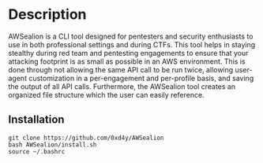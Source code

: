 # Description
AWSealion is a CLI tool designed for pentesters and security enthusiasts to use in both professional settings and during CTFs. This tool helps in staying stealthy during red team and pentesting engagements to ensure that your attacking footprint is as small as possible in an AWS environment. This is done through not allowing the same API call to be run twice, allowing user-agent customization in a per-engagement and per-profile basis, and saving the output of all API calls. Furthermore, the AWSealion tool creates an organized file structure which the user can easily reference.


## Installation
```
git clone https://github.com/0xd4y/AWSealion
bash AWSealion/install.sh
source ~/.bashrc
```
